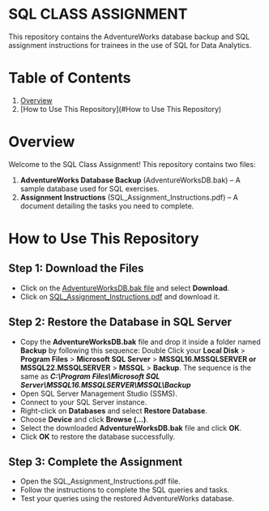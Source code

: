 # SQL CLASS ASSIGNMENT
This repository contains the AdventureWorks database backup and SQL assignment instructions for trainees in the use of SQL for Data Analytics.


# Table of Contents

1. [Overview](#Overview)
2. [How to Use This Repository](#How to Use This Repository)
   

# Overview

Welcome to the SQL Class Assignment! This repository contains two files:

1. **AdventureWorks Database Backup** (AdventureWorksDB.bak) – A sample database used for SQL exercises.
2. **Assignment Instructions** (SQL_Assignment_Instructions.pdf) – A document detailing the tasks you need to complete.


# How to Use This Repository
## Step 1: Download the Files
- Click on the [AdventureWorksDB.bak file](https://drive.google.com/file/d/18spWji6pcRVclRdZZD7hIWBJ7tROiXXy/view?usp=sharing) and select **Download**.
- Click on [SQL_Assignment_Instructions.pdf](https://github.com/popoolaio/SQL-Class-Assignment/blob/main/SQL_Assignment_Instructions.pdf) and download it.

## Step 2: Restore the Database in SQL Server
- Copy the **AdventureWorksDB.bak** file and drop it inside a folder named **Backup** by following this sequence: Double Click your **Local Disk** > **Program Files** > **Microsoft SQL Server** > **MSSQL16.MSSQLSERVER or MSSQL22.MSSQLSERVER** > **MSSQL** > **Backup**. The sequence is the same as ***C:\Program Files\Microsoft SQL Server\MSSQL16.MSSQLSERVER\MSSQL\Backup***
- Open SQL Server Management Studio (SSMS).
- Connect to your SQL Server instance.
- Right-click on **Databases** and select **Restore Database**.
- Choose **Device** and click **Browse (...)**.
- Select the downloaded **AdventureWorksDB.bak** file and click **OK**.
- Click **OK** to restore the database successfully.

## Step 3: Complete the Assignment
- Open the SQL_Assignment_Instructions.pdf file.
- Follow the instructions to complete the SQL queries and tasks.
- Test your queries using the restored AdventureWorks database.
